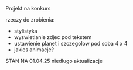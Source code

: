 Projekt na konkurs

rzeczy do zrobienia:
- stylistyka
- wyswietlanie zdjec pod tekstem 
- ustawienie planet i szczegolow pod soba 4 x 4
- jakies animacje?

STAN NA 01.04.25
  niedlugo aktualizacje
  
